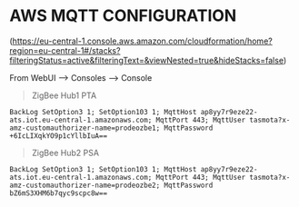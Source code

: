 # AWS MQTT CONFIGURATION

(https://eu-central-1.console.aws.amazon.com/cloudformation/home?region=eu-central-1#/stacks?filteringStatus=active&filteringText=&viewNested=true&hideStacks=false)

From WebUI --> Consoles --> Console

> ZigBee Hub1 PTA
```
BackLog SetOption3 1; SetOption103 1; MqttHost ap8yy7r9eze22-ats.iot.eu-central-1.amazonaws.com; MqttPort 443; MqttUser tasmota?x-amz-customauthorizer-name=prodeozbe1; MqttPassword +6IcLIXqkYO9p1cYllbIuA==
```

> ZigBee Hub2 PSA
```
BackLog SetOption3 1; SetOption103 1; MqttHost ap8yy7r9eze22-ats.iot.eu-central-1.amazonaws.com; MqttPort 443; MqttUser tasmota?x-amz-customauthorizer-name=prodeozbe2; MqttPassword bZ6mS3XHM6b7qyc9scpc8w==